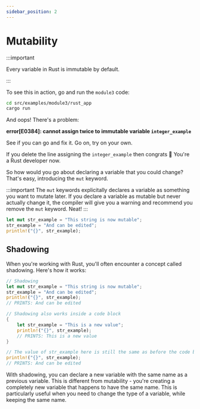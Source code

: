 ```yaml
---
sidebar_position: 2
---
```


# Mutability

:::important

Every variable in Rust is immutable by default.

:::

To see this in action, go and run the `module3` code:

```sh
cd src/examples/module3/rust_app
cargo run
```

And oops! There's a problem:

**error[E0384]: cannot assign twice to immutable variable `integer_example`**

See if you can go and fix it. Go on, try on your own.

If you delete the line assigning the `integer_example` then congrats 🎉 You're a Rust developer now.

So how would you go about declaring a variable that you could change? That's easy, introducing the `mut` keyword.

:::important
The `mut` keywords explicitally declares a variable as something you want to mutate later. If you declare a variable as mutable but never actually change it, the compiler will give you a warning and recommend you remove the `mut` keyword. Neat!
:::

```rust showLineNumbers
let mut str_example = "This string is now mutable";
str_example = "And can be edited";
println!("{}", str_example);
```

## Shadowing

When you're working with Rust, you'll often encounter a concept called shadowing. Here's how it works:

```rust showLineNumbers
// Shadowing
let mut str_example = "This string is now mutable";
str_example = "And can be edited";
println!("{}", str_example);
// PRINTS: And can be edited

// Shadowing also works inside a code block
{
    let str_example = "This is a new value";
    println!("{}", str_example);
    // PRINTS: This is a new value
}

// The value of str_example here is still the same as before the code block
println!("{}", str_example);
// PRINTS: And can be edited
```

With shadowing, you can declare a new variable with the same name as a previous variable. This is different from mutability - you're creating a completely new variable that happens to have the same name. This is particularly useful when you need to change the type of a variable, while keeping the same name.